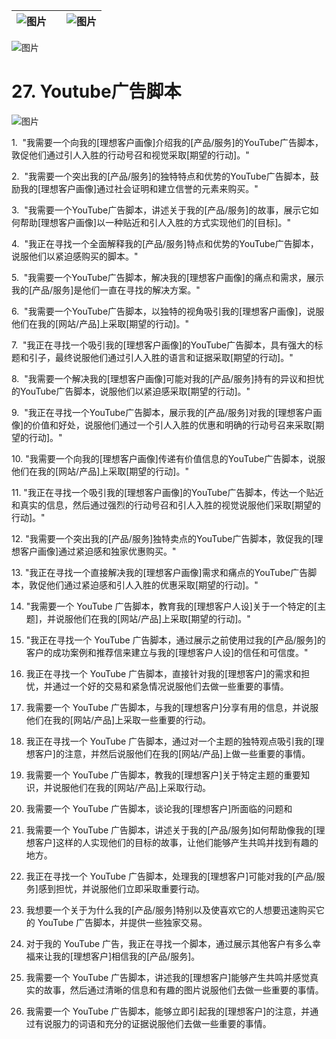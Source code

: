 | ![图片](d2d_images/chapter_title_corner_decoration_left.png) |  | ![图片](d2d_images/chapter_title_corner_decoration_right.png) |
| --- | --- | --- |

![图片](d2d_images/chapter_title_above.png)

# 27. Youtube广告脚本

![图片](d2d_images/chapter_title_below.png)

1.  "我需要一个向我的[理想客户画像]介绍我的[产品/服务]的YouTube广告脚本，敦促他们通过引人入胜的行动号召和视觉采取[期望的行动]。"

2.  "我需要一个突出我的[产品/服务]的独特特点和优势的YouTube广告脚本，鼓励我的[理想客户画像]通过社会证明和建立信誉的元素来购买。"

3.  "我需要一个YouTube广告脚本，讲述关于我的[产品/服务]的故事，展示它如何帮助[理想客户画像]以一种贴近和引人入胜的方式实现他们的[目标]。"

4.  "我正在寻找一个全面解释我的[产品/服务]特点和优势的YouTube广告脚本，说服他们以紧迫感购买的脚本。"

5.  "我需要一个YouTube广告脚本，解决我的[理想客户画像]的痛点和需求，展示我的[产品/服务]是他们一直在寻找的解决方案。"

6.  "我需要一个YouTube广告脚本，以独特的视角吸引我的[理想客户画像]，说服他们在我的[网站/产品]上采取[期望的行动]。"

7.  "我正在寻找一个吸引我的[理想客户画像]的YouTube广告脚本，具有强大的标题和引子，最终说服他们通过引人入胜的语言和证据采取[期望的行动]。"

8.  "我需要一个解决我的[理想客户画像]可能对我的[产品/服务]持有的异议和担忧的YouTube广告脚本，说服他们以紧迫感采取[期望的行动]。"

9.  "我正在寻找一个YouTube广告脚本，展示我的[产品/服务]对我的[理想客户画像]的价值和好处，说服他们通过一个引人入胜的优惠和明确的行动号召来采取[期望的行动]。"

10\. "我需要一个向我的[理想客户画像]传递有价值信息的YouTube广告脚本，说服他们在我的[网站/产品]上采取[期望的行动]。"

11\. "我正在寻找一个吸引我的[理想客户画像]的YouTube广告脚本，传达一个贴近和真实的信息，然后通过强烈的行动号召和引人入胜的视觉说服他们采取[期望的行动]。"

12\. "我需要一个突出我的[产品/服务]独特卖点的YouTube广告脚本，敦促我的[理想客户画像]通过紧迫感和独家优惠购买。"

13\. "我正在寻找一个直接解决我的[理想客户画像]需求和痛点的YouTube广告脚本，敦促他们通过紧迫感和引人入胜的优惠采取[期望的行动]。"

14. "我需要一个 YouTube 广告脚本，教育我的[理想客户人设]关于一个特定的[主题]，并说服他们在我的[网站/产品]上采取[期望的行动]。"

15. "我正在寻找一个 YouTube 广告脚本，通过展示之前使用过我的[产品/服务]的客户的成功案例和推荐信来建立与我的[理想客户人设]的信任和可信度。"

16. 我正在寻找一个 YouTube 广告脚本，直接针对我的[理想客户]的需求和担忧，并通过一个好的交易和紧急情况说服他们去做一些重要的事情。

18. 我需要一个 YouTube 广告脚本，与我的[理想客户]分享有用的信息，并说服他们在我的[网站/产品]上采取一些重要的行动。

19. 我正在寻找一个 YouTube 广告脚本，通过对一个主题的独特观点吸引我的[理想客户]的注意，并然后说服他们在我的[网站/产品]上做一些重要的事情。

20. 我需要一个 YouTube 广告脚本，教我的[理想客户]关于特定主题的重要知识，并说服他们在我的[网站/产品]上采取行动。

21. 我需要一个 YouTube 广告脚本，谈论我的[理想客户]所面临的问题和

22. 我需要一个 YouTube 广告脚本，讲述关于我的[产品/服务]如何帮助像我的[理想客户]这样的人实现他们的目标的故事，让他们能够产生共鸣并找到有趣的地方。

23. 我正在寻找一个 YouTube 广告脚本，处理我的[理想客户]可能对我的[产品/服务]感到担忧，并说服他们立即采取重要行动。

24. 我想要一个关于为什么我的[产品/服务]特别以及使喜欢它的人想要迅速购买它的 YouTube 广告脚本，并提供一些独家交易。

25. 对于我的 YouTube 广告，我正在寻找一个脚本，通过展示其他客户有多么幸福来让我的[理想客户]相信我的[产品/服务]。

26. 我需要一个 YouTube 广告脚本，讲述我的[理想客户]能够产生共鸣并感觉真实的故事，然后通过清晰的信息和有趣的图片说服他们去做一些重要的事情。

27. 我需要一个 YouTube 广告脚本，能够立即引起我的[理想客户]的注意，并通过有说服力的词语和充分的证据说服他们去做一些重要的事情。
